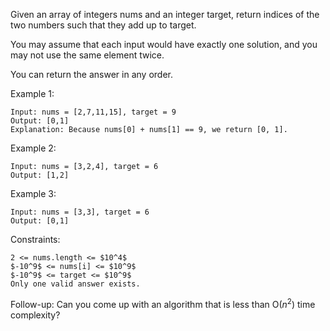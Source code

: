 Given an array of integers nums and an integer target, return indices of the two numbers such that they add up to target.

You may assume that each input would have exactly one solution, and you may not use the same element twice.

You can return the answer in any order.

 

Example 1:

    Input: nums = [2,7,11,15], target = 9
    Output: [0,1]
    Explanation: Because nums[0] + nums[1] == 9, we return [0, 1].

Example 2:

    Input: nums = [3,2,4], target = 6
    Output: [1,2]

Example 3:

    Input: nums = [3,3], target = 6
    Output: [0,1]

 

Constraints:

    2 <= nums.length <= $10^4$
    $-10^9$ <= nums[i] <= $10^9$
    $-10^9$ <= target <= $10^9$
    Only one valid answer exists.

 
Follow-up: Can you come up with an algorithm that is less than O($n^2$) time complexity?

